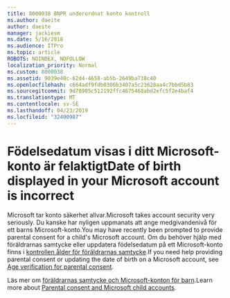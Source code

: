 ```yaml
---
title: 8000038 BNPR underordnat konto kontroll
ms.author: daeite
author: daeite
manager: jackiesm
ms.date: 5/16/2018
ms.audience: ITPro
ms.topic: article
ROBOTS: NOINDEX, NOFOLLOW
localization_priority: Normal
ms.custom: 8000038
ms.assetid: 9039e40c-62d4-4658-ab5b-2649ba738c40
ms.openlocfilehash: c664adf9fdb0306b3407a5c23628aa4c7bbd5b83
ms.sourcegitcommit: 9d78905c512192ffc4675468abd2efc5f2e4baf4
ms.translationtype: MT
ms.contentlocale: sv-SE
ms.lasthandoff: 04/23/2019
ms.locfileid: "32400987"
---
```

# <a name="date-of-birth-displayed-in-your-microsoft-account-is-incorrect"></a><span data-ttu-id="c02db-102">Födelsedatum visas i ditt Microsoft-konto är felaktigt</span><span class="sxs-lookup"><span data-stu-id="c02db-102">Date of birth displayed in your Microsoft account is incorrect</span></span>

<span data-ttu-id="c02db-103">Microsoft tar konto säkerhet allvar.</span><span class="sxs-lookup"><span data-stu-id="c02db-103">Microsoft takes account security very seriously.</span></span> <span data-ttu-id="c02db-104">Du kanske har nyligen uppmanats att ange medgivandenivå för ett barns Microsoft-konto.</span><span class="sxs-lookup"><span data-stu-id="c02db-104">You may have recently been prompted to provide parental consent for a child's Microsoft account.</span></span> <span data-ttu-id="c02db-105">Om du behöver hjälp med föräldrarnas samtycke eller uppdatera födelsedatum på ett Microsoft-konto finns i [kontrollen ålder för föräldrarnas samtycke](https://go.microsoft.com/fwlink/p/?linkid=874364).</span><span class="sxs-lookup"><span data-stu-id="c02db-105">If you need help providing parental consent or updating the date of birth on a Microsoft account, see [Age verification for parental consent](https://go.microsoft.com/fwlink/p/?linkid=874364).</span></span>
  
<span data-ttu-id="c02db-106">Läs mer om [föräldrarnas samtycke och Microsoft-konton för barn](https://go.microsoft.com/fwlink/p/?linkid=874365).</span><span class="sxs-lookup"><span data-stu-id="c02db-106">Learn more about [Parental consent and Microsoft child accounts](https://go.microsoft.com/fwlink/p/?linkid=874365).</span></span>
  

